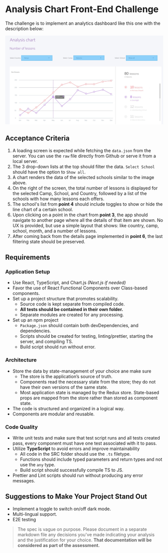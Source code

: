 # Analysis Chart Front-End Challenge

The challenge is to implement an analytics dashboard like this one with the description below:

![design](./chart-design.jpg)

## Acceptance Criteria

1. A loading screen is expected while fetching the `data.json` from the server. You can use the `raw` file directly from Github or serve it from a local server.
2. The 3 drop-down lists at the top should filter the data. `Select School` should have the option to `Show all`.
3. A chart renders the data of the selected schools similar to the image above.
4. On the right of the screen, the total number of lessons is displayed for the selected Camp, School, and Country, followed by a list of the schools with how many lessons each offers.
5. The school's list from **point 4** should include toggles to show or hide the line chart of a certain school.
6. Upon clicking on a point in the chart from **point 3**, the app should navigate to another page where all the details of that item are shown. No UX is provided, but use a simple layout that shows: like country, camp, school, month, and a number of lessons.
7. After coming back from the details page implemented in **point 6**, the last filtering state should be preserved.

## Requirements

### Application Setup

- Use React, TypeScript, and Chart.js *(Next.js if needed)*
- Favor the use of React Functional Components over Class-based components.
- Set up a project structure that promotes scalability.
  - Source code is kept separate from compiled code.
  - **All tests should be contained in their own folder.**
  - Separate modules are created for any processing.
- Set up an npm project
  - `Package.json` should contain both devDependencies, and dependencies.
  - Scripts should be created for testing, linting/prettier, starting the server, and compiling TS.
  - Build script should run without error.

### Architecture

- Store the data by state-management of your choice ane make sure
  - The store is the application’s source of truth.
  - Components read the necessary state from the store; they do not have their own versions of the same state.
  - Most application state is managed by the Redux store. State-based props are mapped from the store rather than stored as component state.
- The code is structured and organized in a logical way.
- Components are modular and reusable.

### Code Quality

- Write unit tests and make sure that test script runs and all tests created pass, every component must have one test associated with it to pass.
- Utilize **TypeScript** to avoid errors and improve maintainability
  - All code in the SRC folder should use the `.ts` filetype.
  - Functions should include typed parameters and return types and not use the `any` type.
  - Build script should successfully compile TS to JS.
- Prettier and Lint scripts should run without producing any error messages.

## Suggestions to Make Your Project Stand Out

- Implement a toggle to switch on/off dark mode.
- Multi-lingual support.
- E2E testing

> The spec is vague on purpose. Please document in a separate markdown file any decisions you've made indicating your analysis and the justification for your choice. **That documentation will be considered as part of the assessment.**
